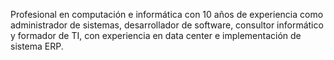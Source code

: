 Profesional en computación e informática con 10 años de experiencia como administrador de sistemas, desarrollador de software, consultor informático y formador de TI, con experiencia en data center e implementación de sistema ERP.

